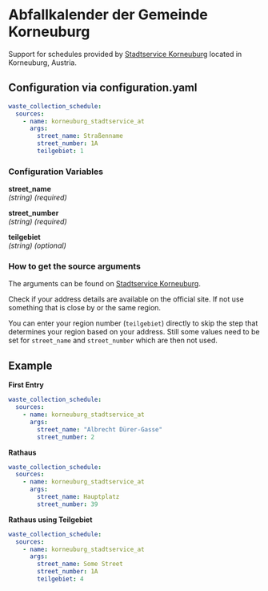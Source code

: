 # Abfallkalender der Gemeinde Korneuburg

Support for schedules provided by [Stadtservice Korneuburg](https://www.korneuburg.gv.at/Rathaus/Buergerservice/Muellabfuhr) located in Korneuburg, Austria.

## Configuration via configuration.yaml

```yaml
waste_collection_schedule:
  sources:
    - name: korneuburg_stadtservice_at
      args:
        street_name: Straßenname
        street_number: 1A
        teilgebiet: 1
```

### Configuration Variables

**street_name**<br>
*(string) (required)*

**street_number**<br>
*(string) (required)*

**teilgebiet**<br>
*(string) (optional)*

### How to get the source arguments
The arguments can be found on [Stadtservice Korneuburg](https://www.korneuburg.gv.at/Rathaus/Buergerservice/Muellabfuhr).

Check if your address details are available on the official site. If not use something that is close by or the same region.

You can enter your region number (`teilgebiet`) directly to skip the step that determines your region based on your address.
Still some values need to be set for `street_name` and `street_number` which are then not used.
<br>

## Example

**First Entry**
```yaml
waste_collection_schedule:
  sources:
    - name: korneuburg_stadtservice_at
      args:
        street_name: "Albrecht Dürer-Gasse"
        street_number: 2
```
**Rathaus**
```yaml
waste_collection_schedule:
  sources:
    - name: korneuburg_stadtservice_at
      args:
        street_name: Hauptplatz
        street_number: 39
```
**Rathaus using Teilgebiet**
```yaml
waste_collection_schedule:
  sources:
    - name: korneuburg_stadtservice_at
      args:
        street_name: Some Street
        street_number: 1A
        teilgebiet: 4
```
